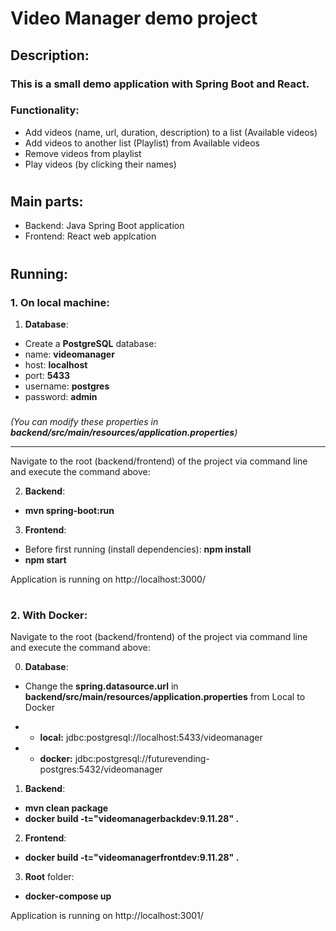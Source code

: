 # Video Manager demo project

## Description:

### This is a small demo application with Spring Boot and React.

### Functionality:
- Add videos (name, url, duration, description) to a list (Available videos)
- Add videos to another list (Playlist) from Available videos
- Remove videos from playlist
- Play videos (by clicking their names)

# 

## Main parts:
- Backend: Java Spring Boot application
- Frontend: React web applcation

# 

## Running:

### 1. **On local machine:**
1. **Database**: 
* Create a **PostgreSQL** database:
* name: **videomanager**
* host: **localhost**
* port: **5433**
* username: **postgres**
* password: **admin**

### 

*(You can modify these properties in **backend/src/main/resources/application.properties**)*

---

Navigate to the root (backend/frontend) of the project via command line and execute the command above:

2. **Backend**:
- **mvn spring-boot:run**

3. **Frontend**:
- Before first running (install dependencies): **npm install**
- **npm start**

Application is running on http://localhost:3000/

#
### 2. **With Docker:**

Navigate to the root (backend/frontend) of the project via command line and execute the command above:

0. **Database**:
- Change the **spring.datasource.url** in **backend/src/main/resources/application.properties** from Local to Docker
* * **local:** jdbc:postgresql://localhost:5433/videomanager
* * **docker:** jdbc:postgresql://futurevending-postgres:5432/videomanager

1. **Backend**:
- **mvn clean package**
- **docker build -t="videomanagerbackdev:9.11.28" .**

2. **Frontend**:
- **docker build -t="videomanagerfrontdev:9.11.28" .**

3. **Root** folder:
- **docker-compose up**

Application is running on http://localhost:3001/

